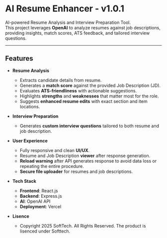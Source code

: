 # AI Resume Enhancer - v1.0.1

AI-powered Resume Analysis and Interview Preparation Tool.  
This project leverages **OpenAI** to analyze resumes against job descriptions, providing insights, match scores, ATS feedback, and tailored interview questions.

---

## Features

- **Resume Analysis**
  - Extracts candidate details from resume.
  - Generates a **match score** against the provided Job Description (JD).
  - Evaluates **ATS-friendliness** with actionable suggestions.
  - Highlights **strengths** and **weaknesses** that matter most for the role.
  - Suggests **enhanced resume edits** with exact section and item locations.

- **Interview Preparation**
  - Generates **custom interview questions** tailored to both resume and job description.

- **User Experience**
  - Fully responsive and clean **UI/UX**.
  - Resume and Job Description **viewer** after response generation.
  - **Reload warning** after API generates response to avoid data loss or repeating the entire procedure.
  - **Secure file uploader** for resumes and job descriptions.

- **Tech Stack**
  - **Frontend**: React.js
  - **Backend**: Express.js
  - **AI**: OpenAI API
  - **Deployment**: Vercel

- **Lisence**
  - Copyright 2025 SoftTech. All Rights Reserved. The product is lisenced under Softtech.
